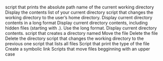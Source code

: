  script that prints the absolute path name of the current working directory
Display the contents list of your current directory
script that changes the working directory to the user’s home directory.
Display current directory contents in a long format
Display current directory contents, including hidden files (starting with .). Use the long format.
Display current directory contents.
script that creates a directory named
Move the file
Delete the file
Delete the directory
script that changes the working directory to the previous one
script that lists all files
Script that print the type of the file
Create a symbolic link
Scripts that move files  begginning with an upper case
